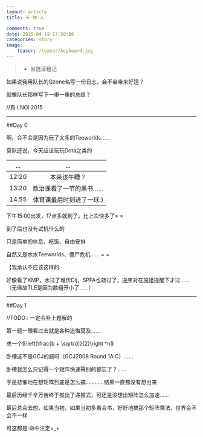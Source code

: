 ```yaml
---
layout: article
title: 天·地·人

comments: true
date: 2015-04-19 17:50:56
categories: story
image:
    teaser: /teaser/keyboard.jpg
---
```


>* 省选滚粗记

如果说我用队长的Qzone名写一份日志，会不会带来好运？

就像队长那样写下一串一串的总结？

//真·LNOI·2015

-----
##Day 0

啊、会不会是因为玩了太多的Teeworlds……

莫队还说，今天应该玩玩Dota之类的

|...|...|
| ------------- |:-------------:|
|12:20|本来该午睡？|
|13:20|政治课看了一节的黑书……|
|14.55|体育课最后时刻进了一球:)|

下午15:00出发，17点多就到了，比上次快多了= =

到了后也没有试机什么的

只是简单的休息、吃饭、自由安排

自然又是水水Teeworlds、僵尸危机……
= =

【我承认不应该这样的

好像看了KMP，水过了堆优Dij，SPFA也敲过了，逆序对在施姐提醒下才过……（无缘故TLE是因为数组开小了……）

-----
##Day 1

//TODO:: 一定会补上题解的

第一题一眼看过去就是各种追悔莫及……

求一个$\left(\frac{b + \sqrt(d)}{2}\right ^n$

卧槽这不是GCJ的题吗（GCJ2008 Round 1A·C）……

卧槽我怎么只记得一个矩阵快速幂别的都忘了？……

于是悲催地在想矩阵到底是怎么搞…………结果一直都没有想出来

最后历经千辛万苦终于推出了递推式，可还是没想出矩阵怎么加速……

最后总会去想，如果当初，如果当初多看会书，好好地搞那个矩阵乘法，世界会不会不一样

可这都是·命中注定=_+